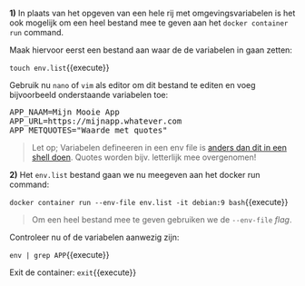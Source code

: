 **1)** In plaats van het opgeven van een hele rij met omgevingsvariabelen is het ook mogelijk om een heel bestand mee te geven aan het `docker container run` command. 

Maak hiervoor eerst een bestand aan waar de de variabelen in gaan zetten:

```touch env.list```{{execute}}

Gebruik nu `nano` of `vim` als editor om dit bestand te editen en voeg bijvoorbeeld onderstaande variabelen toe:

<pre class="file" data-filename="env.list" data-target="replace">
APP_NAAM=Mijn Mooie App
APP_URL=https://mijnapp.whatever.com
APP_METQUOTES="Waarde met quotes"
</pre>

> Let op; Variabelen defineeren in een env file is [anders dan dit in een shell doen](https://docs.docker.com/compose/compose-file/#env_file). Quotes worden bijv. letterlijk mee overgenomen!

**2)** Het `env.list` bestand gaan we nu meegeven aan het docker run command: 

```docker container run --env-file env.list -it debian:9 bash```{{execute}}

> Om een heel bestand mee te geven gebruiken we de `--env-file` *flag*.

Controleer nu of de variabelen aanwezig zijn:

```env | grep APP```{{execute}}

Exit de container: ```exit```{{execute}}